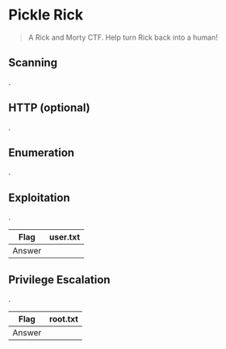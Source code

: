 # Pickle Rick

> A Rick and Morty CTF. Help turn Rick back into a human!

## Scanning

.

## HTTP (optional)

.

## Enumeration

.

## Exploitation

.

| Flag | user.txt |
| --- | --- |
| Answer | <flag> |

## Privilege Escalation

.

| Flag | root.txt |
| --- | --- |
| Answer | <flag> |

